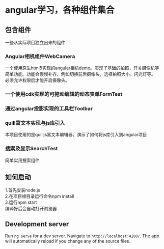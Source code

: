 # angular学习，各种组件集合

## 包含组件

一些从实际项目独立出来的组件

### Angular相机组件WebCamera

一个使用原生html5实现的angular相机demo。实现了基础的拍照，开关摄像机等简单功能。功能会慢慢补齐，例如切换前后摄像头，选择拍照大小，闪光灯等。  
必须允许权限后才能开启摄像头。  

### 一个使用cdk实现的可拖动编辑的动态表单FormTest

### 通过angular投影实现的工具栏Toolbar

### quill富文本实现与js库引入

本项目使用的是quilljs富文本编辑器，演示了如何将js库引入到angular项目

### 搜索及显示SearchTest

简单实用搜索组件

## 如何启动

1.首先安装node.js  
2.在项目根目录运行命令npm install  
3.运行npm start  
编译好后会自动打开浏览器

## Development server

Run `ng serve` for a dev server. Navigate to `http://localhost:4200/`. The app will automatically reload if you change any of the source files.
